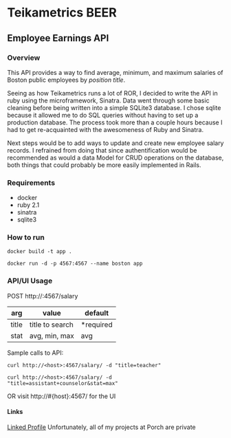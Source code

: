 # Teikametrics BEER
## Employee Earnings API

### Overview
This API provides a way to find average, minimum, and maximum salaries of Boston public employees by *position title*.  

Seeing as how Teikametrics runs a lot of ROR, I decided to write the API in ruby using the microframework, Sinatra.  Data went through some basic cleaning before being written into a simple SQLite3 database.  I chose sqlite because it allowed me to do SQL queries without having to set up a production database.  The process took more than a couple hours because I had to get re-acquainted with the awesomeness of Ruby and Sinatra.

Next steps would be to add ways to update and create new employee salary records. I refrained from doing that since authentification would be recommended as would a data Model for CRUD operations on the database, both things that could probably be more easily implemented in Rails.


### Requirements
* docker
* ruby 2.1
* sinatra
* sqlite3


### How to run
`docker build -t app .`

`docker run -d -p 4567:4567 --name boston app`


### API/UI Usage

POST http://<host>:4567/salary

|arg		|value			|default	|
|-----------|---------------|-----------|
|title  	|title to search|*required	|
|stat   	|avg, min, max  |avg 		|

Sample calls to API:

`curl http://<host>:4567/salary/ -d "title=teacher"`

`curl http://<host>:4567/salary/ -d "title=assistant+counselor&stat=max"`

OR visit http://#{host}:4567/ for the UI


#### Links
[Linked Profile](https://www.linkedin.com/in/tylereto)
Unfortunately, all of my projects at Porch are private
